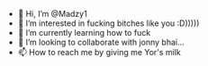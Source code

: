 - 👋 Hi, I’m @Madzy1
- 👀 I’m interested in fucking bitches like you :D)))))
- 🌱 I’m currently learning how to fuck
- 💞️ I’m looking to collaborate with jonny bhai...
- 📫 How to reach me by giving me Yor's milk

<!---
Madzy1/Madzy1 is a ✨ special ✨ repository because its `README.md` (this file) appears on your GitHub profile.
You can click the Preview link to take a look at your changes.
--->
